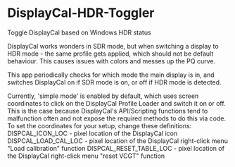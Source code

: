 # DisplayCal-HDR-Toggler
Toggle DisplayCal based on Windows HDR status

DisplayCal works wonders in SDR mode, but when switching a display to HDR mode - the same profile gets applied, which should not be default behaviour.
This causes issues with colors and messes up the PQ curve.

This app periodically checks for which mode the main display is in, and switches DisplayCal on if SDR mode is on, or off if HDR mode is detected.

Currently, 'simple mode' is enabled by default, which uses screen coordinates to click on the DisplayCal Profile Loader and switch it on or off.
This is the case because DisplayCal's API/Scripting functions tend to malfunction often and not expose the required methods to do this via code.
To set the coordinates for your setup, change these definitions:
DISPCAL_ICON_LOC - pixel location of the DisplayCal icon
DISPCAL_LOAD_CAL_LOC - pixel location of the DisplayCal right-click menu "Load calibration" function
DISPCAL_RESET_TABLE_LOC - pixel location of the DisplayCal right-click menu "reset VCGT" function
